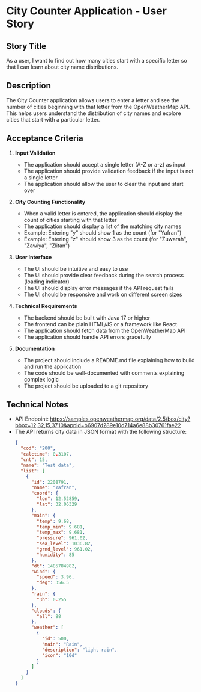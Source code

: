 # City Counter Application - User Story

## Story Title
As a user, I want to find out how many cities start with a specific letter so that I can learn about city name distributions.

## Description
The City Counter application allows users to enter a letter and see the number of cities beginning with that letter from the OpenWeatherMap API. This helps users understand the distribution of city names and explore cities that start with a particular letter.

## Acceptance Criteria
1. **Input Validation**
   - The application should accept a single letter (A-Z or a-z) as input
   - The application should provide validation feedback if the input is not a single letter
   - The application should allow the user to clear the input and start over

2. **City Counting Functionality**
   - When a valid letter is entered, the application should display the count of cities starting with that letter
   - The application should display a list of the matching city names
   - Example: Entering "y" should show 1 as the count (for "Yafran")
   - Example: Entering "z" should show 3 as the count (for "Zuwarah", "Zawiya", "Zlitan")

3. **User Interface**
   - The UI should be intuitive and easy to use
   - The UI should provide clear feedback during the search process (loading indicator)
   - The UI should display error messages if the API request fails
   - The UI should be responsive and work on different screen sizes

4. **Technical Requirements**
   - The backend should be built with Java 17 or higher
   - The frontend can be plain HTML/JS or a framework like React
   - The application should fetch data from the OpenWeatherMap API
   - The application should handle API errors gracefully

5. **Documentation**
   - The project should include a README.md file explaining how to build and run the application
   - The code should be well-documented with comments explaining complex logic
   - The project should be uploaded to a git repository

## Technical Notes
- API Endpoint: https://samples.openweathermap.org/data/2.5/box/city?bbox=12,32,15,37,10&appid=b6907d289e10d714a6e88b30761fae22
- The API returns city data in JSON format with the following structure:
  ```json
  {
    "cod": "200",
    "calctime": 0.3107,
    "cnt": 15,
    "name": "Test data",
    "list": [
      {
        "id": 2208791,
        "name": "Yafran",
        "coord": {
          "lon": 12.52859,
          "lat": 32.06329
        },
        "main": {
          "temp": 9.68,
          "temp_min": 9.681,
          "temp_max": 9.681,
          "pressure": 961.02,
          "sea_level": 1036.82,
          "grnd_level": 961.02,
          "humidity": 85
        },
        "dt": 1485784982,
        "wind": {
          "speed": 3.96,
          "deg": 356.5
        },
        "rain": {
          "3h": 0.255
        },
        "clouds": {
          "all": 88
        },
        "weather": [
          {
            "id": 500,
            "main": "Rain",
            "description": "light rain",
            "icon": "10d"
          }
        ]
      }
    ]
  }
  ```
